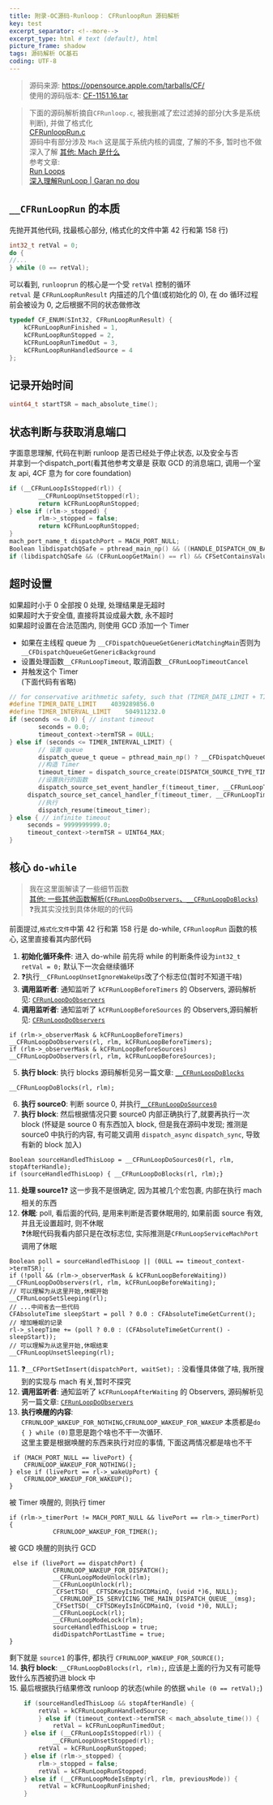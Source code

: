 ```yaml
---
title: 附录-OC源码-Runloop： CFRunloopRun 源码解析   
key: test
excerpt_separator: <!--more-->
excerpt_type: html # text (default), html
picture_frame: shadow
tags: 源码解析 OC基石
coding: UTF-8
--- 
```

> 源码来源:  https://opensource.apple.com/tarballs/CF/    
> 使用的源码版本: [CF-1151.16.tar](/assets/images/源码解析/runloop/CF-1151.16.tar)   
    
> 下面的源码解析摘自`CFRunloop.c`, 被我删减了宏过滤掉的部分(大多是系统判断), 并做了格式化    
> [CFRunloopRun.c](/assets/images/源码解析/runloop/CFRunloopRun.c)    
> 源码中有部分涉及 `Mach` 这是属于系统内核的调度, 了解的不多, 暂时也不做深入了解 [其他: Mach 是什么](bear://x-callback-url/open-note?id=715FA7E8-B8B5-4FA2-862C-F7F7EED7689F-470-00002563D7DA5446)    
> 参考文章:    
> [Run Loops](https://developer.apple.com/library/archive/documentation/Cocoa/Conceptual/Multithreading/RunLoopManagement/RunLoopManagement.html)    
> [深入理解RunLoop | Garan no dou](https://blog.ibireme.com/2015/05/18/runloop/)    
  
## `__CFRunLoopRun` 的本质  
先抛开其他代码, 找最核心部分, (格式化的文件中第 42 行和第 158 行)  

```c  
int32_t retVal = 0;  
do {  
//...  
} while (0 == retVal);  

```  
可以看到, `runlooprun` 的核心是一个受 `retVal` 控制的循环  
`retval` 是 `CFRunLoopRunResult` 内描述的几个值(或初始化的 0), 在 do 循环过程前会被设为 0, 之后根据不同的状态做修改  

```c  
typedef CF_ENUM(SInt32, CFRunLoopRunResult) {  
    kCFRunLoopRunFinished = 1,  
    kCFRunLoopRunStopped = 2,  
    kCFRunLoopRunTimedOut = 3,  
    kCFRunLoopRunHandledSource = 4  
};  

```  
  
## 记录开始时间  

```c  
uint64_t startTSR = mach_absolute_time();  
```  
  
## 状态判断与获取消息端口  
字面意思理解, 代码在判断 runloop 是否已经处于停止状态, 以及安全与否  
并拿到一个dispatch_port(看其他参考文章是 获取 GCD 的消息端口, 调用一个室友 api, 4CF 意为 for core foundation)  

```c  
if (__CFRunLoopIsStopped(rl)) {  
		__CFRunLoopUnsetStopped(rl);  
		return kCFRunLoopRunStopped;  
} else if (rlm->_stopped) {  
		rlm->_stopped = false;  
		return kCFRunLoopRunStopped;  
}  
mach_port_name_t dispatchPort = MACH_PORT_NULL;  
Boolean libdispatchQSafe = pthread_main_np() && ((HANDLE_DISPATCH_ON_BASE_INVOCATION_ONLY && NULL == previousMode) || (!HANDLE_DISPATCH_ON_BASE_INVOCATION_ONLY && 0 == _CFGetTSD(__CFTSDKeyIsInGCDMainQ)));  
if (libdispatchQSafe && (CFRunLoopGetMain() == rl) && CFSetContainsValue(rl->_commonModes, rlm->_name)) dispatchPort = _dispatch_get_main_queue_port_4CF();  

```  
  
## 超时设置  
如果超时小于 0 全部按 0 处理, 处理结果是无超时  
如果超时大于安全值, 直接将其设成最大数, 永不超时  
如果超时设置在合法范围内, 则使用 GCD 添加一个 Timer  
* 如果在主线程 queue 为 `__CFDispatchQueueGetGenericMatchingMain`否则为`__CFDispatchQueueGetGenericBackground`  
* 设置处理函数`__CFRunLoopTimeout`, 取消函数`__CFRunLoopTimeoutCancel`  
* 并触发这个 Timer  
(下面代码有省略)  

```c  
// for conservative arithmetic safety, such that (TIMER_DATE_LIMIT + TIMER_INTERVAL_LIMIT + kCFAbsoluteTimeIntervalSince1970) * 10^9 < 2^63  
#define TIMER_DATE_LIMIT    4039289856.0  
#define TIMER_INTERVAL_LIMIT    504911232.0  
if (seconds <= 0.0) { // instant timeout  
		seconds = 0.0;  
		timeout_context->termTSR = 0ULL;  
} else if (seconds <= TIMER_INTERVAL_LIMIT) {  
		// 设置 queue  
		dispatch_queue_t queue = pthread_main_np() ? __CFDispatchQueueGetGenericMatchingMain() : __CFDispatchQueueGetGenericBackground();  
		//构造 Timer  
		timeout_timer = dispatch_source_create(DISPATCH_SOURCE_TYPE_TIMER, 0, 0, queue);  
		//设置执行的函数  
		dispatch_source_set_event_handler_f(timeout_timer, __CFRunLoopTimeout);  
     dispatch_source_set_cancel_handler_f(timeout_timer, __CFRunLoopTimeoutCancel);  
		//执行  
		dispatch_resume(timeout_timer);  
} else { // infinite timeout  
     seconds = 9999999999.0;  
     timeout_context->termTSR = UINT64_MAX;  
}  

```  
  
## 核心 `do-while`  
> 我在这里面解读了一些细节函数    
> [其他: 一些其他函数解析(`CFRunLoopDoObservers`、`__CFRunLoopDoBlocks`)](bear://x-callback-url/open-note?id=460B8C4E-45D7-45E1-ADA1-930BB7AF5D4A-470-00002CE3191B3685)     
> ❓我其实没找到具体休眠的的代码    
  
前面提过,`格式化文件`中第 42 行和第 158 行是 do-while, `CFRunloopRun` 函数的核心, 这里直接看其内部代码  
1. **初始化循环条件**: 进入 do-while 前先将 while 的判断条件设为`int32_t retVal = 0;` 默认下一次会继续循环  
2. ❓执行`__CFRunLoopUnsetIgnoreWakeUps`改了个标志位(暂时不知道干啥)  
3. **调用监听者**: 通知监听了 `kCFRunLoopBeforeTimers` 的 Observers, 源码解析见: [`CFRunLoopDoObservers`](bear://x-callback-url/open-note?id=460B8C4E-45D7-45E1-ADA1-930BB7AF5D4A-470-00002CE3191B3685)  
4. **调用监听者**: 通知监听了 `kCFRunLoopBeforeSources` 的 Observers,源码解析见: [`CFRunLoopDoObservers`](bear://x-callback-url/open-note?id=460B8C4E-45D7-45E1-ADA1-930BB7AF5D4A-470-00002CE3191B3685)  
```objc  
if (rlm->_observerMask & kCFRunLoopBeforeTimers) __CFRunLoopDoObservers(rl, rlm, kCFRunLoopBeforeTimers);  
if (rlm->_observerMask & kCFRunLoopBeforeSources) __CFRunLoopDoObservers(rl, rlm, kCFRunLoopBeforeSources);  
```  
5. **执行 block**: 执行 blocks 源码解析见另一篇文章: [`__CFRunLoopDoBlocks`](bear://x-callback-url/open-note?id=460B8C4E-45D7-45E1-ADA1-930BB7AF5D4A-470-00002CE3191B3685)  
```objc
__CFRunLoopDoBlocks(rl, rlm);  
```  
6. **执行 source0**: 判断 source 0, 并执行[`__CFRunLoopDoSources0`](bear://x-callback-url/open-note?id=460B8C4E-45D7-45E1-ADA1-930BB7AF5D4A-470-00002CE3191B3685)  
7. **执行 block**: 然后根据情况只要 source0 内部正确执行了,就要再执行一次 block (怀疑是 source 0 有东西加入 block, 但是我在源码中发现; 推测是 source0 中执行的内容, 有可能又调用 `dispatch_async` `dispatch_sync`, 导致有新的 block 加入)  
```objc  
Boolean sourceHandledThisLoop = __CFRunLoopDoSources0(rl, rlm, stopAfterHandle);  
if (sourceHandledThisLoop) { __CFRunLoopDoBlocks(rl, rlm);}  
```  
11. **处理 source1**❓ 这一步我不是很确定, 因为其被几个宏包裹, 内部在执行 mach 相关的东西  
12. **休眠**: poll, 看后面的代码, 是用来判断是否要休眠用的, 如果前面 source 有效,并且无设置超时, 则不休眠  
❓休眠代码我看内部只是在改标志位, 实际推测是`CFRunLoopServiceMachPort`调用了休眠  
```objc  
Boolean poll = sourceHandledThisLoop || (0ULL == timeout_context->termTSR);  
if (!poll && (rlm->_observerMask & kCFRunLoopBeforeWaiting)) __CFRunLoopDoObservers(rl, rlm, kCFRunLoopBeforeWaiting);  
// 可以理解为从这里开始,休眠开始  
__CFRunLoopSetSleeping(rl);  
// ...中间省去一些代码  
CFAbsoluteTime sleepStart = poll ? 0.0 : CFAbsoluteTimeGetCurrent();  
// 增加睡眠的记录  
rl->_sleepTime += (poll ? 0.0 : (CFAbsoluteTimeGetCurrent() - sleepStart));  
// 可以理解为从这里开始,休眠结束  
__CFRunLoopUnsetSleeping(rl);  
```  
11. ❓`__CFPortSetInsert(dispatchPort, waitSet); `: 没看懂具体做了啥, 我所搜到的实现与 mach 有关,暂时不探究  
12. **调用监听者**: 通知监听了 `kCFRunLoopAfterWaiting` 的 Observers, 源码解析见另一篇文章: [`CFRunLoopDoObservers`](bear://x-callback-url/open-note?id=460B8C4E-45D7-45E1-ADA1-930BB7AF5D4A-470-00002CE3191B3685)  
13. **执行唤醒的内容**: `CFRUNLOOP_WAKEUP_FOR_NOTHING`,`CFRUNLOOP_WAKEUP_FOR_WAKEUP` 本质都是`do { } while (0)`意思是跑个啥也不干一次循环.  
这里主要是根据唤醒的东西来执行对应的事情, 下面这两情况都是啥也不干  
```objc  
 if (MACH_PORT_NULL == livePort) {  
    CFRUNLOOP_WAKEUP_FOR_NOTHING();  
} else if (livePort == rl->_wakeUpPort) {  
    CFRUNLOOP_WAKEUP_FOR_WAKEUP();  
}  
```  
  被 Timer 唤醒的, 则执行 timer  
```objc  
if (rlm->_timerPort != MACH_PORT_NULL && livePort == rlm->_timerPort) {  
            CFRUNLOOP_WAKEUP_FOR_TIMER();  
```  
  被 GCD 唤醒的则执行 GCD  
```objc  
 else if (livePort == dispatchPort) {  
            CFRUNLOOP_WAKEUP_FOR_DISPATCH();  
            __CFRunLoopModeUnlock(rlm);  
            __CFRunLoopUnlock(rl);  
            _CFSetTSD(__CFTSDKeyIsInGCDMainQ, (void *)6, NULL);  
            __CFRUNLOOP_IS_SERVICING_THE_MAIN_DISPATCH_QUEUE__(msg);  
            _CFSetTSD(__CFTSDKeyIsInGCDMainQ, (void *)0, NULL);  
            __CFRunLoopLock(rl);  
            __CFRunLoopModeLock(rlm);  
            sourceHandledThisLoop = true;  
            didDispatchPortLastTime = true;  
}   
```  
  剩下就是 `source1` 的事件, 都执行 `CFRUNLOOP_WAKEUP_FOR_SOURCE();`  
14. **执行 block**: `__CFRunLoopDoBlocks(rl, rlm);`, 应该是上面的行为又有可能导致什么东西被扔进 block 中  
15. 最后根据执行结果修改 runloop 的状态(while 的依据 `while (0 == retVal);`)  

```c  
	if (sourceHandledThisLoop && stopAfterHandle) {  
	    retVal = kCFRunLoopRunHandledSource;  
        } else if (timeout_context->termTSR < mach_absolute_time()) {  
            retVal = kCFRunLoopRunTimedOut;  
	} else if (__CFRunLoopIsStopped(rl)) {  
            __CFRunLoopUnsetStopped(rl);  
	    retVal = kCFRunLoopRunStopped;  
	} else if (rlm->_stopped) {  
	    rlm->_stopped = false;  
	    retVal = kCFRunLoopRunStopped;  
	} else if (__CFRunLoopModeIsEmpty(rl, rlm, previousMode)) {  
	    retVal = kCFRunLoopRunFinished;  
	}  

```  